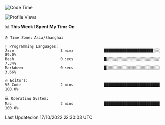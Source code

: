 <!--START_SECTION:waka-->
![Code Time](http://img.shields.io/badge/Code%20Time-451%20hrs%2042%20mins-blue)

![Profile Views](http://img.shields.io/badge/Profile%20Views-0-blue)

📊 **This Week I Spent My Time On** 

```text
⌚︎ Time Zone: Asia/Shanghai

💬 Programming Languages: 
Java                     2 mins              ██████████████████████░░░   89.0% 
Bash                     0 secs              █░░░░░░░░░░░░░░░░░░░░░░░░   7.34% 
Markdown                 0 secs              █░░░░░░░░░░░░░░░░░░░░░░░░   3.66%

🔥 Editors: 
VS Code                  2 mins              █████████████████████████   100.0%

💻 Operating System: 
Mac                      2 mins              █████████████████████████   100.0%

```


 Last Updated on 17/10/2022 22:30:03 UTC
<!--END_SECTION:waka-->